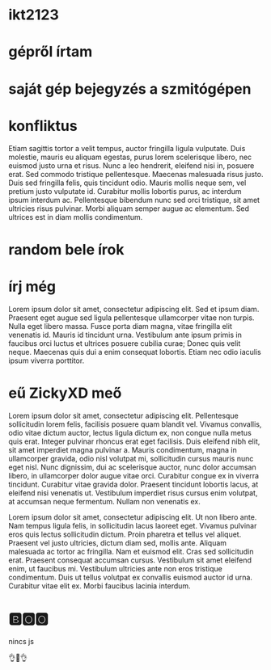 # ikt2123
# gépről írtam
# saját gép bejegyzés a szmitógépen
# konfliktus
Etiam sagittis tortor a velit tempus, auctor fringilla ligula vulputate. Duis molestie, mauris eu aliquam egestas, purus lorem scelerisque libero, nec euismod justo urna et risus. Nunc a leo hendrerit, eleifend nisi in, posuere erat. Sed commodo tristique pellentesque. Maecenas malesuada risus justo. Duis sed fringilla felis, quis tincidunt odio. Mauris mollis neque sem, vel pretium justo vulputate id. Curabitur mollis lobortis purus, ac interdum ipsum interdum ac. Pellentesque bibendum nunc sed orci tristique, sit amet ultricies risus pulvinar. Morbi aliquam semper augue ac elementum. Sed ultrices est in diam mollis condimentum. 

# random bele írok 
# írj még
Lorem ipsum dolor sit amet, consectetur adipiscing elit. Sed et ipsum diam. Praesent eget augue sed ligula pellentesque ullamcorper vitae non turpis. Nulla eget libero massa. Fusce porta diam magna, vitae fringilla elit venenatis id. Mauris id tincidunt urna. Vestibulum ante ipsum primis in faucibus orci luctus et ultrices posuere cubilia curae; Donec quis velit neque. Maecenas quis dui a enim consequat lobortis. Etiam nec odio iaculis ipsum viverra porttitor.
# eű ZickyXD meő
Lorem ipsum dolor sit amet, consectetur adipiscing elit. Pellentesque sollicitudin lorem felis, facilisis posuere quam blandit vel. Vivamus convallis, odio vitae dictum auctor, lectus ligula dictum ex, non congue nulla metus quis erat. Integer pulvinar rhoncus erat eget facilisis. Duis eleifend nibh elit, sit amet imperdiet magna pulvinar a. Mauris condimentum, magna in ullamcorper gravida, odio nisl volutpat mi, sollicitudin cursus mauris nunc eget nisl. Nunc dignissim, dui ac scelerisque auctor, nunc dolor accumsan libero, in ullamcorper dolor augue vitae orci. Curabitur congue ex in viverra tincidunt. Curabitur vitae gravida dolor. Praesent tincidunt lobortis lacus, at eleifend nisi venenatis ut. Vestibulum imperdiet risus cursus enim volutpat, at accumsan neque fermentum. Nullam non venenatis ex. 


Lorem ipsum dolor sit amet, consectetur adipiscing elit. Ut non libero ante. Nam tempus ligula felis, in sollicitudin lacus laoreet eget. Vivamus pulvinar eros quis lectus sollicitudin dictum. Proin pharetra et tellus vel aliquet. Praesent vel justo ultricies, dictum diam sed, mollis ante. Aliquam malesuada ac tortor ac fringilla. Nam et euismod elit. Cras sed sollicitudin erat. Praesent consequat accumsan cursus. Vestibulum sit amet eleifend enim, ut faucibus mi. Vestibulum ultricies ante non eros tristique condimentum. Duis ut tellus volutpat ex convallis euismod auctor id urna. Curabitur vitae elit ex. Morbi faucibus lacinia interdum. 


# 🅱🅾🅾


nincs js



👌🤣👌
